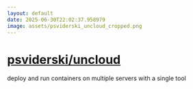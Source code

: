 ```yaml
---
layout: default
date: 2025-06-30T22:02:37.958979
image: assets/psviderski_uncloud_cropped.png
---
```


# [psviderski/uncloud](https://github.com/psviderski/uncloud)

deploy and run containers on multiple servers with a single tool
